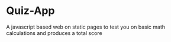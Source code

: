 # Quiz-App
A javascript based web on static pages to test you on basic math calculations and produces a total score
